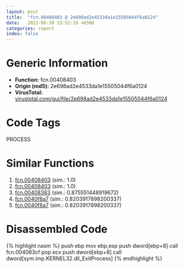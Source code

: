 ```yaml
---
layout: post
title:  "fcn.00408403 @ 2e698ad2e4533da1e15505044f6a0124"
date:   2021-08-30 15:52:19 +0300
categories: report
index: false
---
```


# Generic Information
- **Function:** fcn.00408403
- **Origin (md5):** 2e698ad2e4533da1e15505044f6a0124
- **VirusTotal:** [virustotal.com/gui/file/2e698ad2e4533da1e15505044f6a0124][virustotal_ref]

# Code Tags
<span class="tag" id="PROCESS">PROCESS</span>


# Similar Functions

1. [fcn.00408403][similar_1_ref] (sim.: 1.0)
2. [fcn.00408403][similar_2_ref] (sim.: 1.0)
3. [fcn.00408383][similar_3_ref] (sim.: 0.875551448919672)
4. [fcn.0040f8a7][similar_4_ref] (sim.: 0.8203917898200337)
5. [fcn.0040f8a7][similar_5_ref] (sim.: 0.8203917898200337)


# Disassembled Code

{% highlight nasm %}
push ebp
mov ebp,esp
push dword[ebp+8]
call fcn.004083cf
pop ecx
push dword[ebp+8]
call dword[sym.imp.KERNEL32.dll_ExitProcess]
{% endhighlight %}


[similar_1_ref]: /report/fcn.00408403@660cd3b83f136e5b13d894f881f74c3b
[similar_2_ref]: /report/fcn.00408403@05b2df012ca643e48165b13c69ab624a
[similar_3_ref]: /report/fcn.00408383@aee29ad1c0ef0316020ff11d1d5989bd
[similar_4_ref]: /report/fcn.0040f8a7@05b6ec54a830a909b2f213a253e1de86
[similar_5_ref]: /report/fcn.0040f8a7@83187742f2b03106874f7ea694b40f29
[virustotal_ref]: https://www.virustotal.com/gui/file/2e698ad2e4533da1e15505044f6a0124